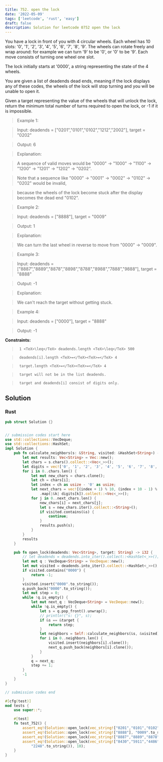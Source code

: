 ```yaml
---
title: 752. open the lock
date: '2022-05-09'
tags: ['leetcode', 'rust', 'easy']
draft: false
description: Solution for leetcode 0752 open the lock
---
```


 

  You have a lock in front of you with 4 circular wheels. Each wheel has 10 slots: '0', '1', '2', '3', '4', '5', '6', '7', '8', '9'. The wheels can rotate freely and wrap around: for example we can turn '9' to be '0', or '0' to be '9'. Each move consists of turning one wheel one slot.

  The lock initially starts at '0000', a string representing the state of the 4 wheels.

  You are given a list of deadends dead ends, meaning if the lock displays any of these codes, the wheels of the lock will stop turning and you will be unable to open it.

  Given a target representing the value of the wheels that will unlock the lock, return the minimum total number of turns required to open the lock, or -1 if it is impossible.

   

 >   Example 1:

  

 >   Input: deadends <TeX>=</TeX> ["0201","0101","0102","1212","2002"], target <TeX>=</TeX> "0202"

 >   Output: 6

 >   Explanation:

 >   A sequence of valid moves would be "0000" -> "1000" -> "1100" -> "1200" -> "1201" -> "1202" -> "0202".

 >   Note that a sequence like "0000" -> "0001" -> "0002" -> "0102" -> "0202" would be invalid,

 >   because the wheels of the lock become stuck after the display becomes the dead end "0102".

  

 >   Example 2:

  

 >   Input: deadends <TeX>=</TeX> ["8888"], target <TeX>=</TeX> "0009"

 >   Output: 1

 >   Explanation:

 >   We can turn the last wheel in reverse to move from "0000" -> "0009".

  

 >   Example 3:

  

 >   Input: deadends <TeX>=</TeX> ["8887","8889","8878","8898","8788","8988","7888","9888"], target <TeX>=</TeX> "8888"

 >   Output: -1

 >   Explanation:

 >   We can't reach the target without getting stuck.

  

 >   Example 4:

  

 >   Input: deadends <TeX>=</TeX> ["0000"], target <TeX>=</TeX> "8888"

 >   Output: -1

  

   

  **Constraints:**

  

 >   	1 <TeX>\leq</TeX> deadends.length <TeX>\leq</TeX> 500

 >   	deadends[i].length <TeX>=</TeX><TeX>=</TeX> 4

 >   	target.length <TeX>=</TeX><TeX>=</TeX> 4

 >   	target will not be in the list deadends.

 >   	target and deadends[i] consist of digits only.


## Solution
### Rust
```rust
pub struct Solution {}


// submission codes start here
use std::collections::VecDeque;
use std::collections::HashSet;
impl Solution {
    pub fn calculate_neighbors(s: &String, visited: &HashSet<String>) -> Vec<String> {
        let mut results: Vec<String> = Vec::new();
        let chars = s.chars().collect::<Vec<_>>();
        let digits = vec!['0', '1', '2', '3', '4', '5', '6', '7', '8', '9'];
        for i in 0..chars.len() {
            let mut new_chars = chars.clone();
            let ch = chars[i];
            let index = ch as usize - '0' as usize;
            let next_chars = vec![(index + 1) % 10, (index + 10 - 1) % 10].iter()
                .map(|&k| digits[k]).collect::<Vec<_>>();
            for j in 0..next_chars.len() {
                new_chars[i] = next_chars[j];
                let s = new_chars.iter().collect::<String>();
                if visited.contains(&s) {
                    continue;
                }
                results.push(s);    
            }
        }
        results
    }

    pub fn open_lock(deadends: Vec<String>, target: String) -> i32 {
        // let deadends = deadends.into_iter().collect::<HashSet<_>>();
        let mut q : VecDeque<String> = VecDeque::new();
        let mut visited = deadends.into_iter().collect::<HashSet<_>>();
        if visited.contains("0000") {
            return -1;
        }
        visited.insert("0000".to_string());
        q.push_back("0000".to_string());
        let mut step = 0;
        while !q.is_empty() {
            let mut next_q : VecDeque<String> = VecDeque::new();
            while !q.is_empty() {
                let s = q.pop_front().unwrap();
                // println!("s: {}", s);
                if &s == &target {
                    return step;
                }
                let neighbors = Self::calculate_neighbors(&s, &visited);
                for i in 0..neighbors.len() {
                    visited.insert(neighbors[i].clone());
                    next_q.push_back(neighbors[i].clone());
                }
            }
            q = next_q;
            step += 1;
        }
        -1
    }
}

// submission codes end

#[cfg(test)]
mod tests {
    use super::*;

    #[test]
    fn test_752() {
        assert_eq!(Solution::open_lock(vec_string!["0201","0101","0102","1212","2002"], "0202".to_string()), 6);
        assert_eq!(Solution::open_lock(vec_string!["8888"], "0009".to_string()), 1);
        assert_eq!(Solution::open_lock(vec_string!["8887","8889","8878","8898","8788","8988","7888","9888"], "8888".to_string()), -1);
        assert_eq!(Solution::open_lock(vec_string!["8430","5911","4486","7174","9772","0731","9550","3449","4437","3837","1870","5798","9583","9512","5686","5131","0736","3051","2141","2989","6368","2004","1012","8736","0363","3589","8568","6457","3467","1967","1055","6637","1951","0575","4603","2606","0710","4169","7009","6554","6128","2876","8151","4423","0727","8130","3571","4801","8968","6084","3156","3087","0594","9811","3902","4690","6468","2743","8560","9064","4231","6056","2551","8556","2541","5460","5657","1151","5123","3521","2200","9333","9685","4871","9138","5807","2191","2601","1792","3470","9096","0185","0367","6862","1757","6904","4485","7973","7201","2571","3829","0868","4632","6975","2026","3463","2341","4647","3680","3282","3761","4410","3397","3357","4038","6505","1655","3812","3558","4759","1112","8836","5348","9113","1627","3249","0537","4227","7952","8855","3592","2054","3175","6665","4088","9959","3809","7379","6949","8063","3686","8078","0925","5167","2075","4665","2628","8242","9831","1397","5547","9449","6512","6083","9682","2215","3236","2457","6211","5536","8674","2647","9752","5433","0186","5904","1526","5347","1387","3153","1353","6069","9995","9496","0003","3400","1692","6870","4445","3063","0708","3278","6961","3063","0249","0375","1763","1804","4695","6493","7573","9977","1108","0856","5631","4799","4164","0844","2600","1785","1587","4510","9012","7497","4923","2560","0338","3839","5624","1980","1514","4634","2855","7012","3626","7032","6145","5663","4395","0724","4711","1573","6904","8100","2649","3890","8110","8067","1460","0186","6098","2459","6991","9372","8539","8418","7944","0499","9276","1525","1281","8738","5054","7869","6599","8018","7530","2327","3681","5248","4291","7300","8854","2591","8744","3052","6369","3669","8501","8455","5726","1211","8793","6889","9315","0738","6805","5980","7485","2333","0140","4708","9558","9026","4349","5978","4989","5238","3217","5938","9660","5858","2118","7657","5896","3195","8997","1688","2863","9356","4208","5438","2642","4138","7466","6154","0926","2556","9574","4497","9633","0585","1390","5093","3047","0430","7482","0750","6229","8714","4765","0941","1780","6262","0925","5631","9167","0885","7713","5576","3775","9652","0733","7467","5301","9365","7978","4736","3309","6965","4703","5897","8460","9619","0572","6297","7701","7554","8669","5426","6474","5540","5038","3880","1657","7574","1108","4369","7782","9742","5301","6984","3158","2869","0599","2147","6962","9722","3597","9015","3115","9051","8269","6967","5392","4401","6579","8997","8933","9297","0151","8820","3297","6723","1755","1163","8896","7122","4859","5504","0857","4682","8177","8702","9167","9410","0130","2789","7492","5938","3012","4137","3414","2245","4292","6945","5446","6614","2977","8640","9242","7603","8349","9420","0538","4222","0599","8459","8738","4764","6717","7575","5965","9816","9975","4994","2612","0344","6450","9088","4898","6379","4127","1574","9044","0434","5928","6679","1753","8940","7563","0545","4575","6407","6213","8327","3978","9187","2996","1956","8819","9591","7802","4747","9094","0179","0806","2509","4026","4850","2495","3945","4994","5971","3401","0218","6584","7688","6138","7047","9456","0173","1406","1564","3055","8725","4835","4737","6279","5291","0145","0002","1263","9518","1251","8224","6779","4113","8680","2946","1685","2057","9520","4099","7785","1134","2152","4719","6038","1599","6750","9273","7755","3134","2345","8208","5750","5850","2019","0350","9013","6911","6095","6843","3157","9049","0801","2739","9691","3511"], 
            "2248".to_string()), 10);
    }
}

```
